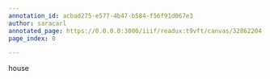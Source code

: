 ```yaml
---
annotation_id: acbad275-e577-4b47-b584-f56f91d067e3
author: saracarl
annotated_page: https://0.0.0.0:3000/iiif/readux:t9vft/canvas/32862204.5243.emory.edu$0
page_index: 0

---
```

<p>house</p>